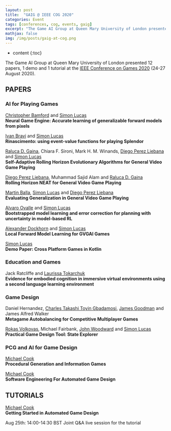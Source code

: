 ```yaml
---
layout: post
title:  "GAIG @ IEEE COG 2020"
categories: Event
tags: [conferences, cog, events, gaig]
excerpt: "The Game AI Group at Queen Mary University of London presented 12 papers, 1 demo and 1 tutorial at the IEEE Conference on Games 2020 (24-27 August 2020)."
mathjax: false
img: /img/posts/gaig-at-cog.png
---
```


* content
{:toc}

The Game AI Group at Queen Mary University of London presented 12 papers, 1 demo and 1 tutorial at the [IEEE Conference on Games 2020](http://ieee-cog.org) (24-27 August 2020). 

## PAPERS

### AI for Playing Games

[Christopher Bamford](/members/Chris-Bamford) and [Simon Lucas](/members/Simon-Lucas)<br/> 
**Neural Game Engine: Accurate learning of generalizable forward models from pixels**<br/> 
[<i class="fas fa-file-pdf" aria-hidden="true"></i>](https://ieee-cog.org/2020/papers/paper_40.pdf) [<i class="fas fa-video" aria-hidden="true"></i>](https://youtu.be/JvHjp_zuZ9w)

[Ivan Bravi](/members/Ivan-Bravi) and [Simon Lucas](/members/Simon-Lucas)<br/> 
**Rinascimento: using event-value functions for playing Splendor** <br/> 
[<i class="fas fa-file-pdf" aria-hidden="true"></i>](https://ieee-cog.org/2020/papers/paper_101.pdf) [<i class="fas fa-video" aria-hidden="true"></i>](https://youtu.be/QXt0BPAPz9U)

[Raluca D. Gaina](/members/Raluca-Gaina), Chiara F. Sironi, Mark H. M. Winands, [Diego Perez Liebana](/members/Diego-Perez-Liebana) and [Simon Lucas](/members/Simon-Lucas)<br/> 
**Self-Adaptive Rolling Horizon Evolutionary Algorithms for General Video Game Playing**<br/> 
[<i class="fas fa-file-pdf" aria-hidden="true"></i>](https://ieee-cog.org/2020/papers/paper_137.pdf) [<i class="fas fa-video" aria-hidden="true"></i>](https://youtu.be/vkKcjsTKEl4)

[Diego Perez Liebana](/members/Diego-Perez-Liebana), Muhammad Sajid Alam and [Raluca D. Gaina](/members/Raluca-Gaina)<br/> 
**Rolling Horizon NEAT for General Video Game Playing**<br/> 
[<i class="fas fa-file-pdf" aria-hidden="true"></i>](https://ieee-cog.org/2020/papers/paper_140.pdf) [<i class="fas fa-video" aria-hidden="true"></i>](https://youtu.be/tZbvnBC6SPU)

[Martin Balla](/members/Martin-Balla), [Simon Lucas](/members/Simon-Lucas) and [Diego Perez Liebana](/members/Diego-Perez-Liebana)<br/> 
**Evaluating Generalization in General Video Game Playing**<br/> 
[<i class="fas fa-file-pdf" aria-hidden="true"></i>](https://ieee-cog.org/2020/papers/paper_151.pdf) [<i class="fas fa-video" aria-hidden="true"></i>](https://youtu.be/JeWtzdyjJEw)

[Alvaro Ovalle](/members/Alvaro-Ovalle) and [Simon Lucas](/members/Simon-Lucas)<br/> 
**Bootstrapped model learning and error correction for planning with uncertainty in model-based RL** <br/> 
[<i class="fas fa-file-pdf" aria-hidden="true"></i>](https://ieee-cog.org/2020/papers/paper_171.pdf) [<i class="fas fa-video" aria-hidden="true"></i>](https://youtu.be/gM_LBrxH8Ro)

[Alexander Dockhorn](/members/Alexander-Dockhorn) and [Simon Lucas](/members/Simon-Lucas)<br/> 
**Local Forward Model Learning for GVGAI Games** <br/> 
[<i class="fas fa-file-pdf" aria-hidden="true"></i>](https://ieee-cog.org/2020/papers/paper_272.pdf) [<i class="fas fa-video" aria-hidden="true"></i>](https://youtu.be/dU6BblI8DPQ)

[Simon Lucas](/members/Simon-Lucas)<br/> 
**Demo Paper: Cross Platform Games in Kotlin** <br/> 
[<i class="fas fa-file-pdf" aria-hidden="true"></i>](https://ieee-cog.org/2020/papers/paper_311.pdf) [<i class="fas fa-video" aria-hidden="true"></i>](https://youtu.be/Ug63FsXmtRg)

### Education and Games

Jack Ratcliffe and [Laurissa Tokarchuk](/members/Laurissa-Tokarchuk)<br/> 
**Evidence for embodied cognition in immersive virtual environments using a second language learning environment** <br/> 
[<i class="fas fa-file-pdf" aria-hidden="true"></i>](https://ieee-cog.org/2020/papers/paper_167.pdf) [<i class="fas fa-video" aria-hidden="true"></i>](https://youtu.be/kK32TjiLfqc)


### Game Design

Daniel Hernandez, [Charles Takashi Toyin Gbadamosi](/members/Charles-Gbadamosi), [James Goodman](/members/James-Goodman) and James Alfred Walker<br/> 
**Metagame Autobalancing for Competitive Multiplayer Games** <br/> 
[<i class="fas fa-file-pdf" aria-hidden="true"></i>](https://ieee-cog.org/2020/papers/paper_100.pdf) [<i class="fas fa-video" aria-hidden="true"></i>](https://youtu.be/uLuzD2FN6hQ)

[Rokas Volkovas](/members/Rokas-Volkovas), Michael Fairbank, [John Woodward](/members/John-Woodward) and [Simon Lucas](/members/Simon-Lucas)<br/> 
**Practical Game Design Tool: State Explorer** <br/> 
[<i class="fas fa-file-pdf" aria-hidden="true"></i>](https://ieee-cog.org/2020/papers/paper_156.pdf) [<i class="fas fa-video" aria-hidden="true"></i>](https://youtu.be/TRdzARKHlrA)

### PCG and AI for Game Design

[Michael Cook](/members/Mike-Cook)<br/> 
**Procedural Generation and Information Games** <br/> 
[<i class="fas fa-file-pdf" aria-hidden="true"></i>](https://ieee-cog.org/2020/papers/paper_87.pdf) [<i class="fas fa-video" aria-hidden="true"></i>](https://youtu.be/LUJCIAXYVYY)

[Michael Cook](/members/Mike-Cook)<br/> 
**Software Engineering For Automated Game Design** <br/> 
[<i class="fas fa-file-pdf" aria-hidden="true"></i>](https://ieee-cog.org/2020/papers/paper_170.pdf) [<i class="fas fa-video" aria-hidden="true"></i>](https://youtu.be/NSTLUdJi6i0)


## TUTORIALS

[Michael Cook](/members/Mike-Cook)<br/> 
**Getting Started in Automated Game Design** <br/> 
[<i class="fas fa-video" aria-hidden="true"></i>](https://youtu.be/bNfqKUhLn5o)

Aug 25th:  14:00-14:30 BST Joint Q&A live session for the tutorial
